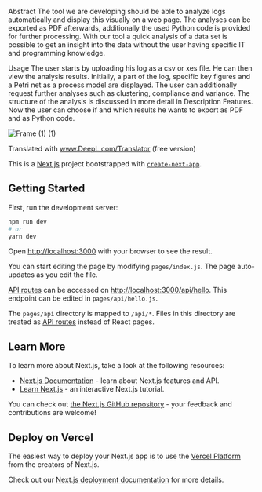 Abstract
The tool we are developing should be able to analyze logs automatically and display this visually on a web page. The analyses can be exported as PDF afterwards, additionally the used Python code is provided for further processing.
With our tool a quick analysis of a data set is possible to get an insight into the data without the user having specific IT and programming knowledge.

Usage
The user starts by uploading his log as a csv or xes file. He can then view the analysis results. Initially, a part of the log, specific key figures and a Petri net as a process model are displayed. The user can additionally request further analyses such as clustering, compliance and variance. The structure of the analysis is discussed in more detail in Description Features. Now the user can choose if and which results he wants to export as PDF and as Python code.


![Frame (1) (1)](https://user-images.githubusercontent.com/43729834/110763472-3864ee80-8252-11eb-9d55-18b4247f3966.png)


Translated with www.DeepL.com/Translator (free version)

This is a [Next.js](https://nextjs.org/) project bootstrapped with [`create-next-app`](https://github.com/vercel/next.js/tree/canary/packages/create-next-app).

## Getting Started

First, run the development server:

```bash
npm run dev
# or
yarn dev
```

Open [http://localhost:3000](http://localhost:3000) with your browser to see the result.

You can start editing the page by modifying `pages/index.js`. The page auto-updates as you edit the file.

[API routes](https://nextjs.org/docs/api-routes/introduction) can be accessed on [http://localhost:3000/api/hello](http://localhost:3000/api/hello). This endpoint can be edited in `pages/api/hello.js`.

The `pages/api` directory is mapped to `/api/*`. Files in this directory are treated as [API routes](https://nextjs.org/docs/api-routes/introduction) instead of React pages.

## Learn More

To learn more about Next.js, take a look at the following resources:

- [Next.js Documentation](https://nextjs.org/docs) - learn about Next.js features and API.
- [Learn Next.js](https://nextjs.org/learn) - an interactive Next.js tutorial.

You can check out [the Next.js GitHub repository](https://github.com/vercel/next.js/) - your feedback and contributions are welcome!

## Deploy on Vercel

The easiest way to deploy your Next.js app is to use the [Vercel Platform](https://vercel.com/new?utm_medium=default-template&filter=next.js&utm_source=create-next-app&utm_campaign=create-next-app-readme) from the creators of Next.js.

Check out our [Next.js deployment documentation](https://nextjs.org/docs/deployment) for more details.
